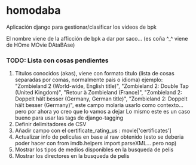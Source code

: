 # homodaba
Aplicación django para gestionar/clasificar los videos de bpk

El nombre viene de la afficción de bpk a dar por saco... (es coña ^_^ viene de HOme MOvie DAtaBAse)


### TODO: Lista con cosas pendientes
1. Titulos conocidos (akas), viene con formato titulo (lista de cosas separadas por comas, normalmente pais o idioma) ejemplo:
"Zombieland 2 (World-wide, English title)", "Zombieland 2: Double Tap (United Kingdom)", "Retour à Zombieland (France)", "Zombieland 2: Doppelt hält besser (Germany, German title)", "Zombieland 2: Doppelt hält besser (Germany)",
este campo molaria usarlo como contexto... pero por ahora yo creo que lo vamos a dejar
Lo mismo este es un caso bueno para usar las tags de django-tagging
1. Definir delimitadores de CSV
1. Añadir campo con el certificate_rating_us : movie['certificates']
1. Actualizar info de peliculas en base al raw obtenido (esto se deberia poder hacer con from imdb.helpers import parseXML... pero nop)
1. Mostrar los tipos de medios disponibles en la busqueda de pelis
1. Mostrar los directores en la busqueda de pelis

